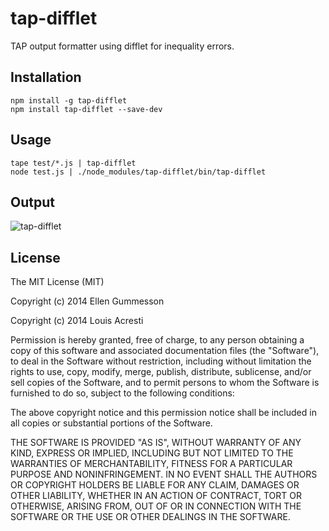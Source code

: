 # tap-difflet

TAP output formatter using difflet for inequality errors.

## Installation

~~~ text
npm install -g tap-difflet
npm install tap-difflet --save-dev
~~~

## Usage

~~~ text
tape test/*.js | tap-difflet
node test.js | ./node_modules/tap-difflet/bin/tap-difflet
~~~

## Output

![tap-difflet](http://i.imgur.com/ozkUQT5.png)

## License

The MIT License (MIT)

Copyright (c) 2014 Ellen Gummesson

Copyright (c) 2014 Louis Acresti

Permission is hereby granted, free of charge, to any person obtaining a copy
of this software and associated documentation files (the "Software"), to deal
in the Software without restriction, including without limitation the rights
to use, copy, modify, merge, publish, distribute, sublicense, and/or sell
copies of the Software, and to permit persons to whom the Software is
furnished to do so, subject to the following conditions:

The above copyright notice and this permission notice shall be included in
all copies or substantial portions of the Software.

THE SOFTWARE IS PROVIDED "AS IS", WITHOUT WARRANTY OF ANY KIND, EXPRESS OR
IMPLIED, INCLUDING BUT NOT LIMITED TO THE WARRANTIES OF MERCHANTABILITY,
FITNESS FOR A PARTICULAR PURPOSE AND NONINFRINGEMENT. IN NO EVENT SHALL THE
AUTHORS OR COPYRIGHT HOLDERS BE LIABLE FOR ANY CLAIM, DAMAGES OR OTHER
LIABILITY, WHETHER IN AN ACTION OF CONTRACT, TORT OR OTHERWISE, ARISING FROM,
OUT OF OR IN CONNECTION WITH THE SOFTWARE OR THE USE OR OTHER DEALINGS IN
THE SOFTWARE.
